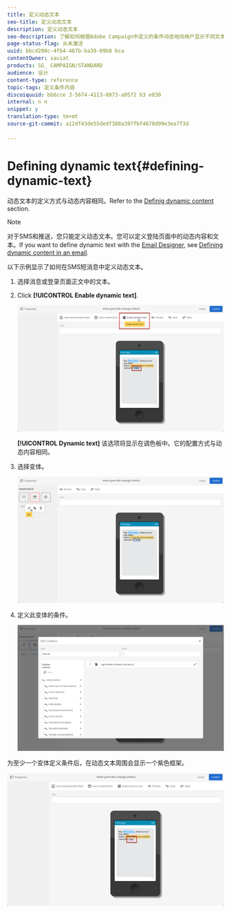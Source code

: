 ```yaml
---
title: 定义动态文本
seo-title: 定义动态文本
description: 定义动态文本
seo-description: 了解如何根据Adobe Campaign中定义的条件动态地向用户显示不同文本。
page-status-flag: 从未激活
uuid: bbcd200c-4fb4-467b-ba39-09b8 bca
contentOwner: saviat
products: SG_ CAMPAIGN/STANDARD
audience: 设计
content-type: reference
topic-tags: 定义条件内容
discoiquuid: bb6cce 3-5674-4113-8073-a9572 b3 e830
internal: n n
snippet: y
translation-type: tm+mt
source-git-commit: a12df43de55dedf388a397fbf4670d99e3ea7f3d

---
```



# Defining dynamic text{#defining-dynamic-text}

动态文本的定义方式与动态内容相同。Refer to the [Definig dynamic content](../../designing/using/defining-dynamic-content-in-an-email.md) section.

>[!NOTE]
>
>对于SMS和推送，您只能定义动态文本。您可以定义登陆页面中的动态内容和文本。If you want to define dynamic text with the [Email Designer](../../designing/using/about-email-content-design.md#about-the-email-designer), see [Defining dynamic content in an email](../../designing/using/defining-dynamic-content-in-an-email.md).

以下示例显示了如何在SMS短消息中定义动态文本。

1. 选择消息或登录页面正文中的文本。
1. Click **[!UICONTROL Enable dynamic text]**.

   ![](assets/dynamic_text_sms_1.png)

   **[!UICONTROL Dynamic text]** 该选项将显示在调色板中。它的配置方式与动态内容相同。

1. 选择变体。

   ![](assets/dynamic_text_sms_2.png)

1. 定义此变体的条件。

   ![](assets/dynamic_text_sms_4.png)

为至少一个变体定义条件后，在动态文本周围会显示一个紫色框架。

![](assets/dynamic_text_sms_3.png)

